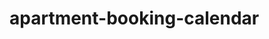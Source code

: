 # apartment-booking-calendar
<!-- Тестовое задание:
Разработать календарь бронирования апартаментов.
Результатом выполнения задания должен быть календарь с изображением всех дней месяца. Ячейка календаря должна отображать стоимость бронирования выбранного\ых дня\дней если дата свободна, либо отображать имя того, кто уже забронировал данный день.
Стоимость бронирования для будних дней 10 рублей, для выходных 30 рублей
Процесс бронирования должен позволять заселяться в 10 00, 12 00, 14 00. Бронирование осуществляется на период кратный 24 часам. В процессе бронирования стоимость бронирования должна рассчитываться автоматически.
Результат бронирования должен уходить на почту бронирующего и на info@itspro.by
При сдаче работы соискатель должен аргументировать выбранный стек технологий (не с позиции “я это знал, потому сделал так”)

По вопросам (по заданию или вакансии) можете связаться по контактным данным указанным ниже.
+375296990551
hp@itspro.by -->

